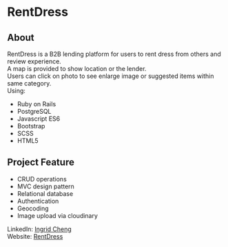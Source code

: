 # RentDress
## About
RentDress is a B2B lending platform for users to rent dress from others and review experience. <br>
A map is provided to show location or the lender. <br>
Users can click on photo to see enlarge image or suggested items within same category. <br>
Using:
* Ruby on Rails
* PostgreSQL
* Javascript ES6
* Bootstrap
* SCSS
* HTML5
## Project Feature
* CRUD operations
* MVC design pattern
* Relational database
* Authentication
* Geocoding
* Image upload via cloudinary

LinkedIn: [Ingrid Cheng](https://www.linkedin.com/in/ingrid-cheng/)<br>
Website: [RentDress](https://rentdress.herokuapp.com/)
